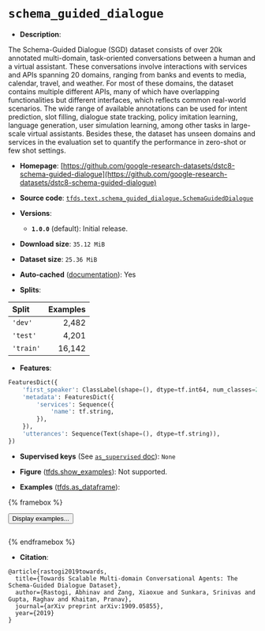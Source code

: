 <div itemscope itemtype="http://schema.org/Dataset">
  <div itemscope itemprop="includedInDataCatalog" itemtype="http://schema.org/DataCatalog">
    <meta itemprop="name" content="TensorFlow Datasets" />
  </div>
  <meta itemprop="name" content="schema_guided_dialogue" />
  <meta itemprop="description" content="The Schema-Guided Dialogue (SGD) dataset consists of over 20k annotated&#10;multi-domain, task-oriented conversations between a human and a virtual&#10;assistant. These conversations involve interactions with services and APIs&#10;spanning 20 domains, ranging from banks and events to media, calendar, travel,&#10;and weather. For most of these domains, the dataset contains multiple different&#10;APIs, many of which have overlapping functionalities but different interfaces,&#10;which reflects common real-world scenarios. The wide range of available&#10;annotations can be used for intent prediction, slot filling, dialogue state&#10;tracking, policy imitation learning, language generation, user simulation&#10;learning, among other tasks in large-scale virtual assistants. Besides these,&#10;the dataset has unseen domains and services in the evaluation set to quantify&#10;the performance in zero-shot or few shot settings.&#10;&#10;To use this dataset:&#10;&#10;```python&#10;import tensorflow_datasets as tfds&#10;&#10;ds = tfds.load(&#x27;schema_guided_dialogue&#x27;, split=&#x27;train&#x27;)&#10;for ex in ds.take(4):&#10;  print(ex)&#10;```&#10;&#10;See [the guide](https://www.tensorflow.org/datasets/overview) for more&#10;informations on [tensorflow_datasets](https://www.tensorflow.org/datasets).&#10;&#10;" />
  <meta itemprop="url" content="https://www.tensorflow.org/datasets/catalog/schema_guided_dialogue" />
  <meta itemprop="sameAs" content="https://github.com/google-research-datasets/dstc8-schema-guided-dialogue" />
  <meta itemprop="citation" content="@article{rastogi2019towards,&#10;  title={Towards Scalable Multi-domain Conversational Agents: The Schema-Guided Dialogue Dataset},&#10;  author={Rastogi, Abhinav and Zang, Xiaoxue and Sunkara, Srinivas and Gupta, Raghav and Khaitan, Pranav},&#10;  journal={arXiv preprint arXiv:1909.05855},&#10;  year={2019}&#10;}" />
</div>

# `schema_guided_dialogue`


*   **Description**:

The Schema-Guided Dialogue (SGD) dataset consists of over 20k annotated
multi-domain, task-oriented conversations between a human and a virtual
assistant. These conversations involve interactions with services and APIs
spanning 20 domains, ranging from banks and events to media, calendar, travel,
and weather. For most of these domains, the dataset contains multiple different
APIs, many of which have overlapping functionalities but different interfaces,
which reflects common real-world scenarios. The wide range of available
annotations can be used for intent prediction, slot filling, dialogue state
tracking, policy imitation learning, language generation, user simulation
learning, among other tasks in large-scale virtual assistants. Besides these,
the dataset has unseen domains and services in the evaluation set to quantify
the performance in zero-shot or few shot settings.

*   **Homepage**:
    [https://github.com/google-research-datasets/dstc8-schema-guided-dialogue](https://github.com/google-research-datasets/dstc8-schema-guided-dialogue)

*   **Source code**:
    [`tfds.text.schema_guided_dialogue.SchemaGuidedDialogue`](https://github.com/tensorflow/datasets/tree/master/tensorflow_datasets/text/schema_guided_dialogue/schema_guided_dialogue.py)

*   **Versions**:

    *   **`1.0.0`** (default): Initial release.

*   **Download size**: `35.12 MiB`

*   **Dataset size**: `25.36 MiB`

*   **Auto-cached**
    ([documentation](https://www.tensorflow.org/datasets/performances#auto-caching)):
    Yes

*   **Splits**:

Split     | Examples
:-------- | -------:
`'dev'`   | 2,482
`'test'`  | 4,201
`'train'` | 16,142

*   **Features**:

```python
FeaturesDict({
    'first_speaker': ClassLabel(shape=(), dtype=tf.int64, num_classes=2),
    'metadata': FeaturesDict({
        'services': Sequence({
            'name': tf.string,
        }),
    }),
    'utterances': Sequence(Text(shape=(), dtype=tf.string)),
})
```

*   **Supervised keys** (See
    [`as_supervised` doc](https://www.tensorflow.org/datasets/api_docs/python/tfds/load#args)):
    `None`

*   **Figure**
    ([tfds.show_examples](https://www.tensorflow.org/datasets/api_docs/python/tfds/visualization/show_examples)):
    Not supported.

*   **Examples**
    ([tfds.as_dataframe](https://www.tensorflow.org/datasets/api_docs/python/tfds/as_dataframe)):

<!-- mdformat off(HTML should not be auto-formatted) -->

{% framebox %}

<button id="displaydataframe">Display examples...</button>
<div id="dataframecontent" style="overflow-x:auto"></div>
<script>
const url = "https://storage.googleapis.com/tfds-data/visualization/dataframe/schema_guided_dialogue-1.0.0.html";
const dataButton = document.getElementById('displaydataframe');
dataButton.addEventListener('click', async () => {
  // Disable the button after clicking (dataframe loaded only once).
  dataButton.disabled = true;

  const contentPane = document.getElementById('dataframecontent');
  try {
    const response = await fetch(url);
    // Error response codes don't throw an error, so force an error to show
    // the error message.
    if (!response.ok) throw Error(response.statusText);

    const data = await response.text();
    contentPane.innerHTML = data;
  } catch (e) {
    contentPane.innerHTML =
        'Error loading examples. If the error persist, please open '
        + 'a new issue.';
  }
});
</script>

{% endframebox %}

<!-- mdformat on -->

*   **Citation**:

```
@article{rastogi2019towards,
  title={Towards Scalable Multi-domain Conversational Agents: The Schema-Guided Dialogue Dataset},
  author={Rastogi, Abhinav and Zang, Xiaoxue and Sunkara, Srinivas and Gupta, Raghav and Khaitan, Pranav},
  journal={arXiv preprint arXiv:1909.05855},
  year={2019}
}
```

